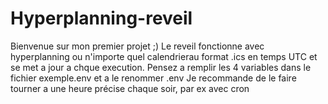 # Hyperplanning-reveil
Bienvenue sur mon premier projet ;)
Le reveil fonctionne avec hyperplanning ou n'importe quel calendrierau format .ics en temps UTC et se met a jour a chque execution.
Pensez a remplir les 4 variables dans le fichier exemple.env et a le renommer .env
Je recommande de le faire tourner a une heure précise chaque soir, par ex avec cron
